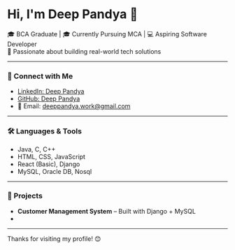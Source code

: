 # Hi, I'm Deep Pandya 👋

🎓 BCA Graduate | 🎓 Currently Pursuing MCA | 💻 Aspiring Software Developer  
🚀 Passionate about building real-world tech solutions

---

### 🔗 Connect with Me

- [LinkedIn: Deep Pandya](https://www.linkedin.com/in/deep-pandya-763648244/)
- [GitHub: Deep Pandya](https://github.com/Dpandya22)
- 📧 Email: deeppandya.work@gmail.com

---

### 🛠️ Languages & Tools
- Java, C, C++
- HTML, CSS, JavaScript
- React (Basic), Django
- MySQL, Oracle DB, Nosql

---

### 📌 Projects
- **Customer Management System** – Built with Django + MySQL
- 
---

Thanks for visiting my profile! 😊
